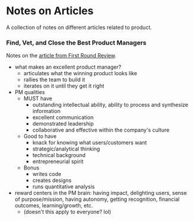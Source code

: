 # Notes on Articles

A collection of notes on different articles related to product.

### Find, Vet, and Close the Best Product Managers

Notes on the [article from First Round Review](https://firstround.com/review/find-vet-and-close-the-best-product-managers-heres-how/).

* what makes an excellent product manager?
  * articulates what the winning product looks like
  * rallies the team to build it
  * iterates on it until they get it right
* PM qualities
  * MUST have
    * outstanding intellectual ability, ability to process and synthesize information
    * excellent communication
    * demonstrated leadership
    * collaborative and effective within the company's culture
  * Good to have
    * knack for knowing what users/customers want
    * strategic/analytical thinking
    * technical background
    * entrepreneurial spirit
  * Bonus
    * writes code
    * creates designs
    * runs quantitative analysis
* reward centers in the PM brain: having impact, delighting users, sense of purpose/mission, having autonomy, getting recognition, financial outcomes, learning/growth, etc.
  * (doesn't this apply to everyone? lol)

